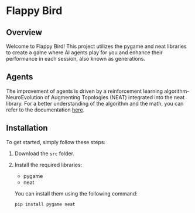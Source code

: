 # Flappy Bird

## Overview
Welcome to Flappy Bird! This project utilizes the pygame and neat libraries to create a game where AI agents play for you and enhance their performance in each session, also known as generations.

## Agents
The improvement of agents is driven by a reinforcement learning algorithm- NeuroEvolution of Augmenting Topologies (NEAT) integrated into the neat library. For a better understanding of the algorithm and the math, you can refer to the documentation [here](https://nn.cs.utexas.edu/downloads/papers/stanley.ec02.pdf).

## Installation
To get started, simply follow these steps:
1. Download the `src` folder.
2. Install the required libraries:
   - pygame
   - neat

   You can install them using the following command:
   ```bash
   pip install pygame neat
   ```
